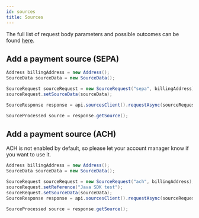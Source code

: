 ```yaml
---
id: sources
title: Sources
---
```


The full list of request body parameters and possible outcomes can be found [here](https://api-reference.checkout.com/#tag/Sources).

## Add a payment source (SEPA)

```java
Address billingAddress = new Address();
SourceData sourceData = new SourceData();

SourceRequest sourceRequest = new SourceRequest("sepa", billingAddress);
sourceRequest.setSourceData(sourceData);

SourceResponse response = api.sourcesClient().requestAsync(sourceRequest).get();

SourceProcessed source = response.getSource();
```

## Add a payment source (ACH)

ACH is not enabled by default, so please let your account manager know if you want to use it.

```java
Address billingAddress = new Address();
SourceData sourceData = new SourceData();

SourceRequest sourceRequest = new SourceRequest("ach", billingAddress);
sourceRequest.setReference("Java SDK test");
sourceRequest.setSourceData(sourceData);
SourceResponse response = api.sourcesClient().requestAsync(sourceRequest).get();

SourceProcessed source = response.getSource();
```
